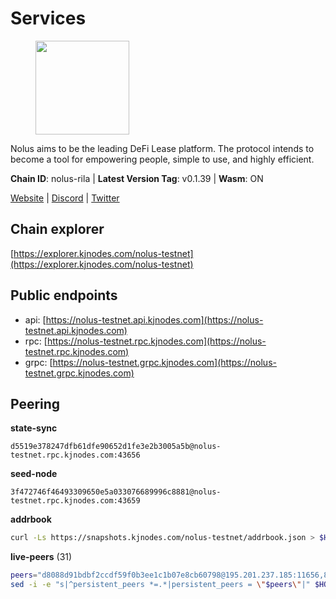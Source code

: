# Services

<figure><img src="https://raw.githubusercontent.com/kj89/testnet_manuals/main/pingpub/logos/nolus.png" width="150" alt=""><figcaption></figcaption></figure>

Nolus aims to be the leading DeFi Lease platform. The protocol  intends to become a tool for empowering people, simple to use, and highly efficient.

**Chain ID**: nolus-rila | **Latest Version Tag**: v0.1.39 | **Wasm**: ON

[Website](https://www.nolus.io) | [Discord](https://discord.gg/nolus-protocol) | [Twitter](https://twitter.com/NolusProtocol)




## Chain explorer
[https://explorer.kjnodes.com/nolus-testnet](https://explorer.kjnodes.com/nolus-testnet)

## Public endpoints

* api: [https://nolus-testnet.api.kjnodes.com](https://nolus-testnet.api.kjnodes.com)
* rpc: [https://nolus-testnet.rpc.kjnodes.com](https://nolus-testnet.rpc.kjnodes.com)
* grpc: [https://nolus-testnet.grpc.kjnodes.com](https://nolus-testnet.grpc.kjnodes.com)

## Peering

**state-sync**

```text
d5519e378247dfb61dfe90652d1fe3e2b3005a5b@nolus-testnet.rpc.kjnodes.com:43656
```

**seed-node**

```text
3f472746f46493309650e5a033076689996c8881@nolus-testnet.rpc.kjnodes.com:43659
```

**addrbook**
```bash
curl -Ls https://snapshots.kjnodes.com/nolus-testnet/addrbook.json > $HOME/.nolus/config/addrbook.json
```

**live-peers** (31)
```bash
peers="d8088d91bdbf2ccdf59f0b3ee1c1b07e8cb60798@195.201.237.185:11656,8b0b427b4567a7a66f05fab1146ee97b52ad7958@93.189.30.119:26656,d5519e378247dfb61dfe90652d1fe3e2b3005a5b@65.109.68.190:43656,0005b1e2c88dbad64b71a706016b340f2afa982f@109.123.244.56:26686,7a1fc4d1cc0ffec7db6a2a15496136e62561b162@161.97.146.108:26656,387393e38531ac010f500d294505232a77c88766@45.33.32.8:26656,9951244a6f7cc04d30e7a122dfbee14c8ca5b542@185.239.208.142:656,e8473dede42e7f0d4668a24d909a5708c5a04a3e@65.108.78.116:11656,85c5ef9ff695574abdf1ab38fb1196bc6482aec5@89.252.21.37:26656,e0ab3276d94a8fbdf04b0b9eb95df22f7037eb89@167.235.31.186:34656,e0aac09f3de68abf583b0e3994228ee8bd19d1eb@168.119.124.130:45659,5b7092ce1624e8a23a5d90897c4c5231fb7b1238@185.245.183.172:16656,2d2e38e8958c54e2ccd8bed0f5651567da4db99b@137.184.133.198:26656,6cf1dbaf1cfee65f14421ba5ac5b165ebe7b0d0a@5.9.97.58:26656,0bc65a562eff399463fcf18f54716e32054e4cf4@188.166.88.185:26656,7c2ea36064077da73d0ad5b60d8ef215acbee50b@161.97.79.100:36656,60c57c5b7215c84260249768cf66ae550142af9f@141.98.169.25:26656,6b14535ff005667f324f8439a55a21ee2f170d12@95.217.211.81:26656,89d4b6b28f4399f49c82f9b0e891463f07f26cfe@95.216.65.177:29656,28cdf59b342cb19fe488e99fab754ccc90c379e3@185.196.21.104:26656,43294ababb32039af22c5bac16451d7a2b056f33@77.94.99.52:26656,5bf83be8dfe52fe2c204300f1e9b1449487ce5af@88.99.164.158:1176,df5523a9d35328716337343cbeea3063cd4fa9b3@65.108.206.118:61256,00ce364657c9b520febb563beb7c4a1c9fc2d352@195.2.70.100:26656,1278e67b0f6523c20e665109dd092ef20d6fd70e@45.67.230.23:26656,b6c8dc38a5dba19a3f10d23b3572065db9265fa3@65.109.85.225:9000,5c2a752c9b1952dbed075c56c600c3a79b58c395@195.3.220.135:27016,769552416bbe807f319e2fa6125a40969b254182@65.108.108.52:18656,538e2a3d6e96cd7bc0635eaa3f8f3695f26503a7@65.108.104.167:21656,67be97f5ef69a4f149fbef7970ba888e5b2c2cff@65.108.231.124:16656,048df3fd3100c57b1a661aef3336a7c681657928@185.193.17.226:26656"
sed -i -e "s|^persistent_peers *=.*|persistent_peers = \"$peers\"|" $HOME/.nolus/config/config.toml
```
